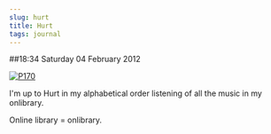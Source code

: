```yaml
---
slug: hurt
title: Hurt
tags: journal
---
```


##18:34 Saturday 04 February 2012

[![P170](http://getfile0.posterous.com/getfile/files.posterous.com/thunderrabbit/EFAwfEjwekteCmBozBilDvDJsfmlExqDtaegkesryHjfCnelksBClIHIGmAe/p170.jpg.scaled500.jpg)](http://getfile6.posterous.com/getfile/files.posterous.com/thunderrabbit/EFAwfEjwekteCmBozBilDvDJsfmlExqDtaegkesryHjfCnelksBClIHIGmAe/p170.jpg.scaled1000.jpg)

I'm up to Hurt in my alphabetical order listening of all the music in my onlibrary. 

Online library = onlibrary.
